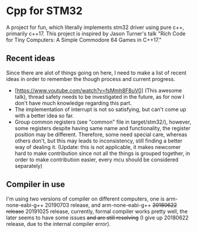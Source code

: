 # Cpp for STM32
A project for fun, which literally implements stm32 driver using pure c++, primarily c++17. This project is inspired by Jason Turner's talk "Rich Code for Tiny Computers: A Simple Commodore 64 Games in C++17."
## Recent ideas
Since there are alot of things going on here, I need to make a list of recent ideas in order to remember the though process and current progress.
- [https://www.youtube.com/watch?v=fsMmh8F8uV0] (This awesome talk), thread safety needs to be investigated in the future, as for now I don't have much knowledge regarding this part.
- The implementation of interrupt is not so satisfying, but can't come up with a better idea so far.
- Group common registers (see "common" file in target/stm32/), however, some registers despite having same name and functionality, the register position may be different. Therefore, some need special care, whereas others don't, but this may leads to inconsistency, still finding a better way of dealing it. (Update: this is not applicable, it makes newcomer hard to make contribution since not all the things is grouped together, in order to make contribution easier, every mcu should be considered separately)

## Compiler in use
I'm using two versions of compiler on different computers, one is arm-none-eabi-g++ 20190703 release, and arm-none-eabi-g++ <del>20180622 release</del> 20191025 release, currently, formal compiler works pretty well, the later seems to have some issues <del>and are still resolving</del> (I give up 20180622 release, due to the internal compiler error).
